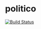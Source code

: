 # politico
[![Build Status](https://travis-ci.com/Muart-C/politico.svg?branch=develop)](https://travis-ci.com/Muart-C/politico)
